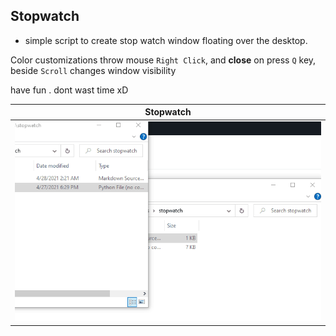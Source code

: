 ## Stopwatch
* simple script to create stop watch window floating over the desktop.

 Color customizations throw mouse `Right Click`, and **close** on press `Q` key, beside
`Scroll` changes window visibility

have fun . dont wast time xD

| Stopwatch
| :---:
| ![preview gif](stopwatchpreview.gif)
